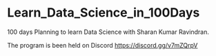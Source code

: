# Learn_Data_Science_in_100Days
100 days Planning to learn Data Science with Sharan Kumar Ravindran.

The program is been held on Discord  https://discord.gg/v7mZQrpV
